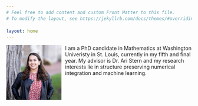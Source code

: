 ```yaml
---
# Feel free to add content and custom Front Matter to this file.
# To modify the layout, see https://jekyllrb.com/docs/themes/#overriding-theme-defaults

layout: home
---
```


<div style="float: left; margin-right: 10px;">
  <img src="images/picture.jpg" width="150" />
</div>


I am a PhD candidate in Mathematics at Washington Univeristy in St. Louis,
currently in my fifth and final year. My advisor is Dr. Ari Stern and my research interests lie in structure preserving numerical integration and machine learning. 
